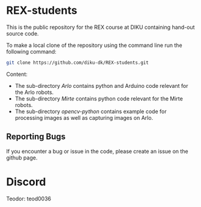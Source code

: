 # REX-students
This is the public repository for the REX course at DIKU containing hand-out source code. 

To make a local clone of the repository using the command line run the following command:
```bash
git clone https://github.com/diku-dk/REX-students.git
``` 

Content:
* The sub-directory *Arlo* contains python and Arduino code relevant for the Arlo robots.
* The sub-directory *Mirte* contains python code relevant for the Mirte robots.
* The sub-directory *opencv-python* contains example code for processing images as well as capturing images on Arlo.

## Reporting Bugs
If you encounter a bug or issue in the code, please create an issue on the github page.


# Discord
Teodor: teod0036
